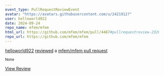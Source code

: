 ```yaml
---
event_type: PullRequestReviewEvent
avatar: "https://avatars.githubusercontent.com/u/2421912?"
user: helloworld922
date: 2024-09-24
repo_name: mfem/mfem
html_url: https://github.com/mfem/mfem/pull/4467#pullrequestreview-2326706533
repo_url: https://github.com/mfem/mfem
---
```


<a href='https://github.com/helloworld922' target='_blank'>helloworld922</a> <a href='https://github.com/mfem/mfem/pull/4467#pullrequestreview-2326706533' target='_blank'>reviewed</a> a <a href='https://github.com/mfem/mfem/pull/4467' target='_blank'>mfem/mfem pull request</a>

<small>None</small>

<a href='https://github.com/mfem/mfem/pull/4467#pullrequestreview-2326706533' target='_blank'>View Review</a>